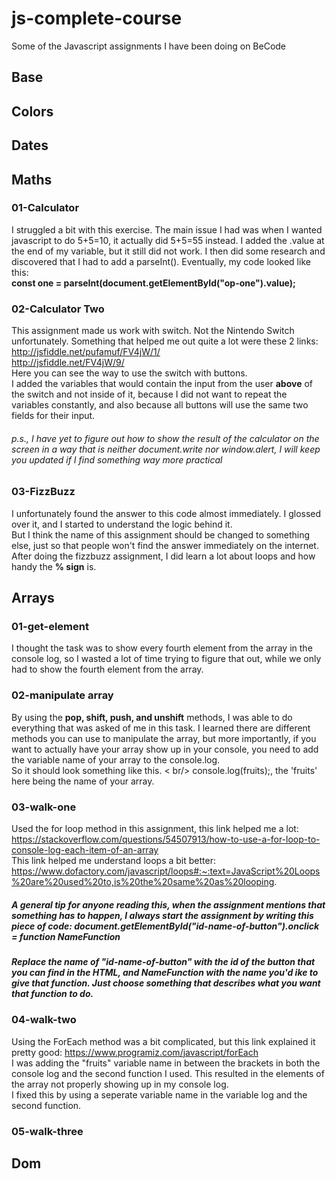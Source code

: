 # js-complete-course
Some of the Javascript assignments I have been doing on BeCode

## Base ##
## Colors ##
## Dates ##
## Maths ##
### 01-Calculator ###
I struggled a bit with this exercise. The main issue I had was when I wanted javascript to do 5+5=10, it actually did 5+5=55 instead.
I added the .value at the end of my variable, but it still did not work. I then did some research and discovered that I had to add a parseInt().
Eventually, my code looked like this:<br />
**const one = parseInt(document.getElementById("op-one").value);**
### 02-Calculator Two ###
This assignment made us work with switch. Not the Nintendo Switch unfortunately. Something that helped me out quite a lot were these 2 links: <br />
http://jsfiddle.net/pufamuf/FV4jW/1/ <br />
http://jsfiddle.net/FV4jW/9/ <br />
Here you can see the way to use the switch with buttons. <br />
I added the variables that would contain the input from the user **above** of the switch and not inside of it, because I did not want to repeat the variables constantly, and also because all buttons will use the same two fields for their input.
###### p.s., I have yet to figure out how to show the result of the calculator on the screen in a way that is neither document.write nor window.alert, I will keep you updated if I find something way more practical ######
### 03-FizzBuzz ###
I unfortunately found the answer to this code almost immediately. I glossed over it, and I started to understand the logic behind it. <BR />
But I think the name of this assignment should be changed to something else, just so that people won't find the answer immediately on the internet.<br />
After doing the fizzbuzz assignment, I did learn a lot about loops and how handy the **% sign** is.

## Arrays ##
### 01-get-element ###
I thought the task was to show every fourth element from the array in the console log, so I wasted a lot of time trying to figure that out, while we only had to show the fourth element from the array.
### 02-manipulate array ###
By using the **pop, shift, push, and unshift** methods, I was able to do everything that was asked of me in this task.
I learned there are different methods you can use to manipulate the array, but more importantly, if you want to actually have your array show up in your console, you need to add the variable name of your array to the console.log. <br />
So it should look something like this. < br/>
console.log(fruits);, the 'fruits' here being the name of your array.
### 03-walk-one ###
Used the for loop method in this assignment, this link helped me a lot: https://stackoverflow.com/questions/54507913/how-to-use-a-for-loop-to-console-log-each-item-of-an-array <br />
This link helped me understand loops a bit better: https://www.dofactory.com/javascript/loops#:~:text=JavaScript%20Loops%20are%20used%20to,is%20the%20same%20as%20looping. <br />
##### A general tip for anyone reading this, when the assignment mentions that something has to happen, I always start the assignment by writing this piece of code: **document.getElementById("id-name-of-button").onclick = function NameFunction** #####
##### Replace the name of "id-name-of-button" with the id of the button that you can find in the HTML, and NameFunction with the name you'd ike to give that function. Just choose something that describes what you want that function to do. #####
### 04-walk-two ###
Using the ForEach method was a bit complicated, but this link explained it pretty good: https://www.programiz.com/javascript/forEach <br />
I was adding the "fruits" variable name in between the brackets in both the console log and the second function I used. This resulted in the elements of the array not properly showing up in my console log. <br />
I fixed this by using a seperate variable name in the variable log and the second function. 
### 05-walk-three ###
## Dom ##

